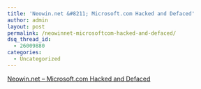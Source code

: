 ```yaml
---
title: 'Neowin.net &#8211; Microsoft.com Hacked and Defaced'
author: admin
layout: post
permalink: /neowinnet-microsoftcom-hacked-and-defaced/
dsq_thread_id:
  - 26009880
categories:
  - Uncategorized
---
```

[Neowin.net &#8211; Microsoft.com Hacked and Defaced][1]

 [1]: http://www.neowin.net/comments.php?id=20516&category=main